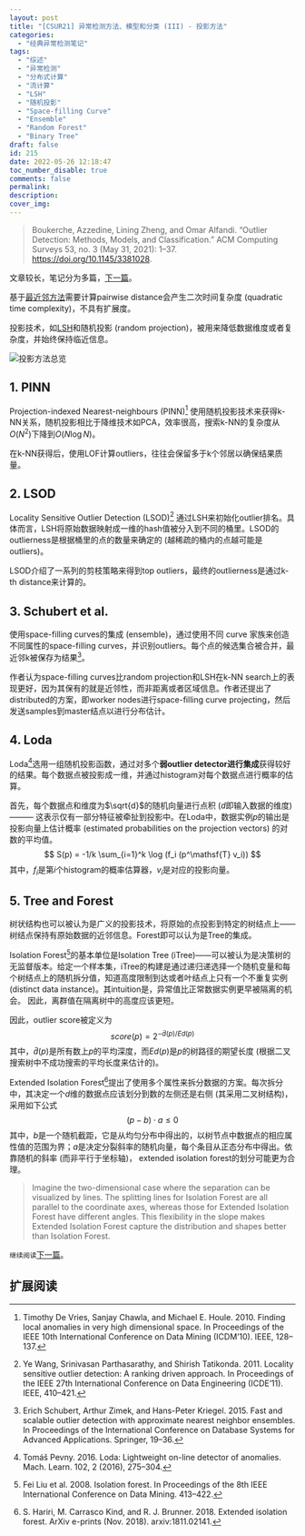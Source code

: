 ```yaml
---
layout: post
title: "[CSUR21] 异常检测方法、模型和分类 (III) - 投影方法"
categories:
  - "经典异常检测笔记"
tags:
  - "综述"
  - "异常检测"
  - "分布式计算"
  - "流计算"
  - "LSH"
  - "随机投影"
  - "Space-filling Curve"
  - "Ensemble"
  - "Random Forest"
  - "Binary Tree"
draft: false
id: 215
date: 2022-05-26 12:18:47
toc_number_disable: true
comments: false
permalink:
description:
cover_img:
---
```


> Boukerche, Azzedine, Lining Zheng, and Omar Alfandi. “Outlier Detection: Methods, Models, and Classification.” ACM Computing Surveys 53, no. 3 (May 31, 2021): 1–37. https://doi.org/10.1145/3381028.

文章较长，笔记分为多篇，[下一篇](../经典异常检测笔记4/)。

基于[最近邻方法](../经典异常检测笔记4)需要计算pairwise distance会产生二次时间复杂度 (quadratic time complexity)，不具有扩展度。

投影技术，如[LSH](../tags/#LSH)和随机投影 (random projection)，被用来降低数据维度或者复杂度，并始终保持临近信息。

![投影方法总览](projection-outliers.png)

## 1. PINN

Projection-indexed Nearest-neighbours (PINN)[^1] 使用随机投影技术来获得k-NN关系，随机投影相比于降维技术如PCA，效率很高，搜索k-NN的复杂度从$O(N^2)$下降到$O(N \log N)$。

在k-NN获得后，使用LOF计算outliers，往往会保留多于k个邻居以确保结果质量。

## 2. LSOD

Locality Sensitive Outlier Detection (LSOD)[^2] 通过LSH来初始化outlier排名。具体而言，LSH将原始数据映射成一维的hash值被分入到不同的桶里。LSOD的outlierness是根据桶里的点的数量来确定的 (越稀疏的桶内的点越可能是outliers)。

LSOD介绍了一系列的剪枝策略来得到top outliers，最终的outlierness是通过k-th distance来计算的。

## 3. Schubert et al.

使用space-filling curves的集成 (ensemble)，通过使用不同 curve 家族来创造不同属性的space-filling curves，并识别outliers。每个点的候选集合被合并，最近邻k被保存为结果[^3]。

作者认为space-filling curves比random projection和LSH在k-NN search上的表现更好，因为其保有的就是近邻性，而非距离或者区域信息。作者还提出了distributed的方案，即worker nodes进行space-filling curve projecting，然后发送samples到master结点以进行分布估计。

## 4. Loda

Loda[^4]选用一组随机投影函数，通过对多个**弱outlier detector进行集成**获得较好的结果。每个数据点被投影成一维，并通过histogram对每个数据点进行概率的估算。

首先，每个数据点和维度为$\sqrt{d}$的随机向量进行点积 ($d$即输入数据的维度) ——— 这表示仅有一部分特征被牵扯到投影中。在Loda中，数据实例$p$的输出是投影向量上估计概率 (estimated probabilities on the projection vectors) 的对数的平均值。
$$
S(p) = -1/k \sum_{i=1}^k \log (f_i (p^\mathsf{T} v_i))
$$
其中，$f_i$是第$i$个histogram的概率估算器，$v_i$是对应的投影向量。

## 5. Tree and Forest

树状结构也可以被认为是广义的投影技术，将原始的点投影到特定的树结点上——树结点保持有原始数据的近邻信息。Forest即可以认为是Tree的集成。

Isolation Forest[^5]的基本单位是Isolation Tree (iTree)——可以被认为是决策树的无监督版本。给定一个样本集，iTree的构建是通过递归递选择一个随机变量和每个树结点上的随机拆分值，知道高度限制到达或者叶结点上只有一个不重复实例 (distinct data instance)。其intuition是，异常值比正常数据实例更早被隔离的机会。 因此，离群值在隔离树中的高度应该更短。

因此，outlier score被定义为
$$
score(p) = 2^{-\bar{d}(p) / Ed(p)}
$$
其中，$\bar{d}(p)$是所有数上$p$的平均深度，而$Ed(p)$是$p$的树路径的期望长度 (根据二叉搜索树中不成功搜索的平均长度来估计的)。

Extended Isolation Forest[^6]提出了使用多个属性来拆分数据的方案。每次拆分中，其决定一个$d$维的数据点应该划分到数的左侧还是右侧 (其采用二叉树结构)，采用如下公式
$$
(p - b) \cdot a \leq 0
$$
其中，$b$是一个随机截距，它是从均匀分布中得出的，以树节点中数据点的相应属性值的范围为界；$a$是决定分裂斜率的随机向量，每个条目从正态分布中得出。依靠随机的斜率 (而非平行于坐标轴)， extended isolation forest的划分可能更为合理。

> Imagine the two-dimensional case where the separation can be visualized by lines. The splitting lines for Isolation Forest are all parallel to the coordinate axes, whereas those for Extended Isolation Forest have different angles. This flexibility in the slope makes Extended Isolation Forest capture the distribution and shapes better than Isolation Forest.


`继续阅读`[下一篇](../经典异常检测笔记4/)。

## 扩展阅读

[^1]: Timothy De Vries, Sanjay Chawla, and Michael E. Houle. 2010. Finding local anomalies in very high dimensional space. In Proceedings of the IEEE 10th International Conference on Data Mining (ICDM’10). IEEE, 128–137.
[^2]: Ye Wang, Srinivasan Parthasarathy, and Shirish Tatikonda. 2011. Locality sensitive outlier detection: A ranking driven approach. In Proceedings of the IEEE 27th International Conference on Data Engineering (ICDE’11). IEEE, 410–421.
[^3]: Erich Schubert, Arthur Zimek, and Hans-Peter Kriegel. 2015. Fast and scalable outlier detection with approximate nearest neighbor ensembles. In Proceedings of the International Conference on Database Systems for Advanced Applications. Springer, 19–36.
[^4]: Tomáš Pevny. 2016. Loda: Lightweight on-line detector of anomalies. Mach. Learn. 102, 2 (2016), 275–304.
[^5]: Fei Liu et al. 2008. Isolation forest. In Proceedings of the 8th IEEE International Conference on Data Mining. 413–422.
[^6]: S. Hariri, M. Carrasco Kind, and R. J. Brunner. 2018. Extended isolation forest. ArXiv e-prints (Nov. 2018). arxiv:1811.02141.
